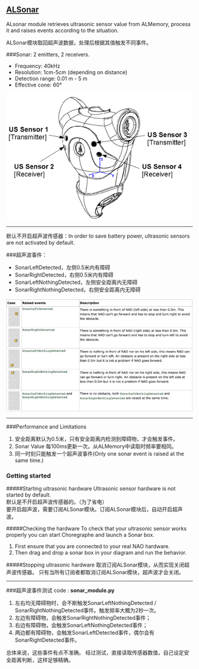 [ALSonar](http://doc.aldebaran.com/2-1/naoqi/sensors/alsonar.html#alsonar) 
----

ALsonar module retrieves ultrasonic sensor value from ALMemory, process it and raises events according to the situation.

ALSonar模块取回超声波数据，处理后根据其值触发不同事件。

###Sonar: 2 emitters, 2 receivers. 

* Frequency: 40kHz
* Resolution: 1cm-5cm (depending on distance)
* Detection range: 0.01 m - 5 m
* Effective cone: 60°



![hardware](image/hardware_usposition.png "hardware")

----

默认不开启超声波传感器：In order to save battery power, ultrasonic sensors are not activated by default.


###超声波事件：

* SonarLeftDetected，左侧0.5米内有障碍
* SonarRightDetected，右侧0.5米内有障碍
* SonarLeftNothingDetected，左侧安全距离内无障碍
* SonarRightNothingDetected，右侧安全距离内无障碍

![ultrasonic_events](image/ultrasonic_events.png "ultrasonic_events")

---
###Performance and Limitations
1. 安全距离默认为0.5米，只有安全距离内检测到障碍物，才会触发事件。
2. Sonar Value 每100ms更新一次。从ALMemory中读取时频率要相同。
3. 同一时刻只能触发一个超声波事件(Only one sonar event is raised at the same time.)

### Getting started

#####Starting ultrasonic hardware
Ultrasonic sensor hardware is not started by default.     
默认是不开启超声波传感器的。（为了省电）    
要开启超声波，需要订阅ALSonar模块。订阅ALSonar模块后，自动开启超声波。

#####Checking the hardware
To check that your ultrasonic sensor works properly you can start Choregraphe and launch a Sonar box.     

1. First ensure that you are connected to your real NAO hardware.     
2. Then drag and drop a sonar box in your diagram and run the behavior.

#####Stopping ultrasonic hardware
取消订阅ALSonar模块，从而实现关闭超声波传感器。
只有当所有订阅者都取消订阅ALSonar模块，超声波才会关闭。

----

###超声波事件测试
code : **sonar_module.py**


1. 左右均无障碍物时，会不断触发SonarLeftNothingDetected / SonarRightNothingDetected事件。触发频率大概为2秒一次。
2. 左边有障碍物，会触发SonarRightNothingDetected事件；
3. 右边有障碍物，会触发SonarLeftNothingDetected事件；
4. 两边都有障碍物，会触发SonarLeftDetected事件，偶尔会有SonarRightDetected事件。

总体来说，这些事件有点不准确。
经过测试，直接读取传感器数值，自己设定安全距离判断，这样足够精确。
